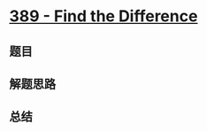 # [389 - Find the Difference](https://leetcode.com/problems/find-the-difference/)

## 题目


## 解题思路


## 总结


